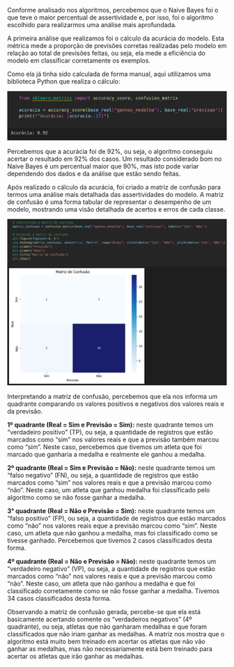 Conforme analisado nos algoritmos, percebemos que o Naive Bayes foi o que teve o maior percentual de assertividade e, por isso, foi o algoritmo escolhido para realizarmos uma análise mais aprofundada.

A primeira análise que realizamos foi o cálculo da acurácia do modelo. Esta métrica mede a proporção de previsões corretas realizadas pelo modelo em relação ao total de previsões feitas, ou seja, ela mede a eficiência do modelo em classificar corretamente os exemplos.

Como ela já tinha sido calculada de forma manual, aqui utilizamos uma biblioteca Python que realiza o cálculo:

<img src="images/ml11.png">


Percebemos que a acurácia foi de 92%, ou seja, o algoritmo conseguiu acertar o resultado em 92% dos casos. Um resultado considerado bom no Naive Bayes é um percentual maior que 90%, mas isto pode variar dependendo dos dados e da análise que estão sendo feitas.

Após realizado o cálculo da acurácia, foi criado a matriz de confusão para termos uma análise mais detalhada das assertividades do modelo. A matriz de confusão é uma forma tabular de representar o desempenho de um modelo, mostrando uma visão detalhada de acertos e erros de cada classe.

<img src="images/ml12.png">


Interpretando a matriz de confusão, percebemos que ela nos informa um quadrante comparando os valores positivos e negativos dos valores reais e da previsão.

**1º quadrante (Real = Sim e Previsão = Sim):** neste quadrante temos um “verdadeiro positivo" (TP), ou seja, a quantidade de registros que estão marcados como “sim” nos valores reais e que a previsão também marcou como “sim”. Neste caso, percebemos que tivemos um atleta que foi marcado que ganharia a medalha e realmente ele ganhou a medalha.

**2º quadrante (Real = Sim e Previsão = Não):** neste quadrante temos um “falso negativo” (FN), ou seja, a quantidade de registros que estão marcados como “sim” nos valores reais e que a previsão marcou como “não”. Neste caso, um atleta que ganhou medalha foi classificado pelo algoritmo como se não fosse ganhar a medalha.

**3° quadrante (Real = Não e Previsão = Sim):** neste quadrante temos um “falso positivo” (FP), ou seja, a quantidade de registros que estão marcados como “não” nos valores reais eque a previsão marcou como “sim”. Neste caso, um atleta que não ganhou a medalha, mas foi classificado como se tivesse ganhado. Percebemos que tivemos 2 casos classificados desta forma.

**4º quadrante (Real = Não e Previsão = Não):** neste quadrante temos um “verdadeiro negativo” (VP), ou seja, a quantidade de registros que estão marcados como “não” nos valores reais e que a previsão marcou como “não”. Neste caso, um atleta que não ganhou a medalha e que foi classificado corretamente como se não fosse ganhar a medalha. Tivemos 34 casos classificados desta forma.

Observando a matriz de confusão gerada, percebe-se que ela está basicamente acertando somente os “verdadeiros negativos” (4º quadrante), ou seja, atletas que não ganharam medalhas e que foram classificados que não iriam ganhar as medalhas. A matriz nos mostra que o algoritmo está muito bem treinado em acertar os atletas que não vão ganhar as medalhas, mas não necessariamente está bem treinado para acertar os atletas que irão ganhar as medalhas.
